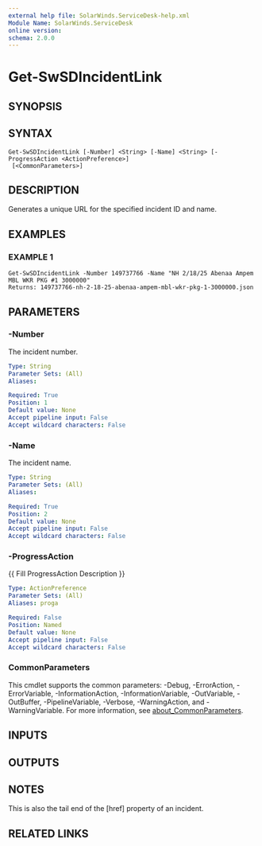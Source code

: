 ```yaml
---
external help file: SolarWinds.ServiceDesk-help.xml
Module Name: SolarWinds.ServiceDesk
online version:
schema: 2.0.0
---
```


# Get-SwSDIncidentLink

## SYNOPSIS

## SYNTAX

```
Get-SwSDIncidentLink [-Number] <String> [-Name] <String> [-ProgressAction <ActionPreference>]
 [<CommonParameters>]
```

## DESCRIPTION
Generates a unique URL for the specified incident ID and name.

## EXAMPLES

### EXAMPLE 1
```
Get-SwSDIncidentLink -Number 149737766 -Name "NH 2/18/25 Abenaa Ampem MBL WKR PKG #1 3000000"
Returns: 149737766-nh-2-18-25-abenaa-ampem-mbl-wkr-pkg-1-3000000.json
```

## PARAMETERS

### -Number
The incident number.

```yaml
Type: String
Parameter Sets: (All)
Aliases:

Required: True
Position: 1
Default value: None
Accept pipeline input: False
Accept wildcard characters: False
```

### -Name
The incident name.

```yaml
Type: String
Parameter Sets: (All)
Aliases:

Required: True
Position: 2
Default value: None
Accept pipeline input: False
Accept wildcard characters: False
```

### -ProgressAction
{{ Fill ProgressAction Description }}

```yaml
Type: ActionPreference
Parameter Sets: (All)
Aliases: proga

Required: False
Position: Named
Default value: None
Accept pipeline input: False
Accept wildcard characters: False
```

### CommonParameters
This cmdlet supports the common parameters: -Debug, -ErrorAction, -ErrorVariable, -InformationAction, -InformationVariable, -OutVariable, -OutBuffer, -PipelineVariable, -Verbose, -WarningAction, and -WarningVariable. For more information, see [about_CommonParameters](http://go.microsoft.com/fwlink/?LinkID=113216).

## INPUTS

## OUTPUTS

## NOTES
This is also the tail end of the \[href\] property of an incident.

## RELATED LINKS
